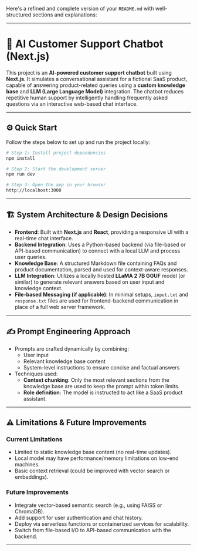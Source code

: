 Here's a refined and complete version of your `README.md` with well-structured sections and explanations:

---

# 🧠 AI Customer Support Chatbot (Next.js)

This project is an **AI-powered customer support chatbot** built using **Next.js**. It simulates a conversational assistant for a fictional SaaS product, capable of answering product-related queries using a **custom knowledge base** and **LLM (Large Language Model)** integration. The chatbot reduces repetitive human support by intelligently handling frequently asked questions via an interactive web-based chat interface.

---

## ⚙️ Quick Start

Follow the steps below to set up and run the project locally:

```bash
# Step 1: Install project dependencies
npm install

# Step 2: Start the development server
npm run dev

# Step 3: Open the app in your browser
http://localhost:3000
```

---

## 🏗 System Architecture & Design Decisions

- **Frontend**: Built with **Next.js** and **React**, providing a responsive UI with a real-time chat interface.
- **Backend Integration**: Uses a Python-based backend (via file-based or API-based communication) to connect with a local LLM and process user queries.
- **Knowledge Base**: A structured Markdown file containing FAQs and product documentation, parsed and used for context-aware responses.
- **LLM Integration**: Utilizes a locally hosted **LLaMA 2 7B GGUF** model (or similar) to generate relevant answers based on user input and knowledge context.
- **File-based Messaging (if applicable)**: In minimal setups, `input.txt` and `response.txt` files are used for frontend-backend communication in place of a full web server framework.

---

## ✍️ Prompt Engineering Approach

- Prompts are crafted dynamically by combining:
  - User input
  - Relevant knowledge base content
  - System-level instructions to ensure concise and factual answers
- Techniques used:
  - **Context chunking**: Only the most relevant sections from the knowledge base are used to keep the prompt within token limits.
  - **Role definition**: The model is instructed to act like a SaaS product assistant.

---

## ⚠ Limitations & Future Improvements

### Current Limitations
- Limited to static knowledge base content (no real-time updates).
- Local model may have performance/memory limitations on low-end machines.
- Basic context retrieval (could be improved with vector search or embeddings).

### Future Improvements
- Integrate vector-based semantic search (e.g., using FAISS or ChromaDB).
- Add support for user authentication and chat history.
- Deploy via serverless functions or containerized services for scalability.
- Switch from file-based I/O to API-based communication with the backend.

---
